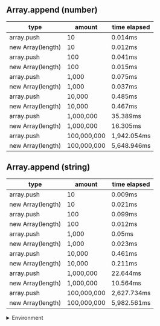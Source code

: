 ## Array.append (number)

|type|amount|time elapsed|
|-|-|-|
array.push|10|0.014ms
new Array(length)|10|0.012ms
array.push|100|0.041ms
new Array(length)|100|0.015ms
array.push|1,000|0.075ms
new Array(length)|1,000|0.037ms
array.push|10,000|0.485ms
new Array(length)|10,000|0.467ms
array.push|1,000,000|35.389ms
new Array(length)|1,000,000|16.305ms
array.push|100,000,000|1,942.054ms
new Array(length)|100,000,000|5,648.946ms
## Array.append (string)

|type|amount|time elapsed|
|-|-|-|
array.push|10|0.009ms
new Array(length)|10|0.021ms
array.push|100|0.099ms
new Array(length)|100|0.012ms
array.push|1,000|0.05ms
new Array(length)|1,000|0.023ms
array.push|10,000|0.461ms
new Array(length)|10,000|0.211ms
array.push|1,000,000|22.644ms
new Array(length)|1,000,000|10.564ms
array.push|100,000,000|2,627.734ms
new Array(length)|100,000,000|5,982.561ms


<details>
<summary>Environment</summary>

* __Machine:__ linux x64 | 2 vCPUs | 6.8GB Mem
* __Run:__ Thu Sep 21 2023 22:04:19 GMT+0000 (Coordinated Universal Time)
</details>

